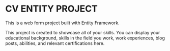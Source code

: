 # CV ENTITY PROJECT
This is a web form project built with Entity Framework.  

This project is created to showcase all of your skills.
You can display your educational background, skills in the field you work,
work experiences, blog posts, abilities, and relevant certifications here.  

